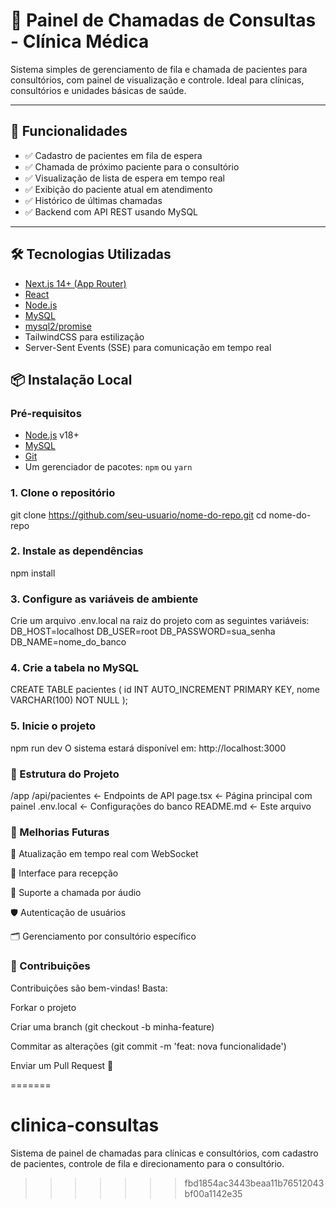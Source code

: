 
# 🏥 Painel de Chamadas de Consultas - Clínica Médica

Sistema simples de gerenciamento de fila e chamada de pacientes para consultórios, com painel de visualização e controle. Ideal para clínicas, consultórios e unidades básicas de saúde.

---

## 🚀 Funcionalidades

- ✅ Cadastro de pacientes em fila de espera
- ✅ Chamada de próximo paciente para o consultório
- ✅ Visualização de lista de espera em tempo real
- ✅ Exibição do paciente atual em atendimento
- ✅ Histórico de últimas chamadas
- ✅ Backend com API REST usando MySQL

---

## 🛠️ Tecnologias Utilizadas
- [Next.js 14+ (App Router)](https://nextjs.org/)
- [React](https://react.dev/)
- [Node.js](https://nodejs.org/)
- [MySQL](https://www.mysql.com/)
- [mysql2/promise](https://www.npmjs.com/package/mysql2)
- TailwindCSS para estilização
- Server-Sent Events (SSE) para comunicação em tempo real

## 📦 Instalação Local

### Pré-requisitos

- [Node.js](https://nodejs.org/) v18+
- [MySQL](https://www.mysql.com/)
- [Git](https://git-scm.com/)
- Um gerenciador de pacotes: `npm` ou `yarn`

### 1. Clone o repositório

git clone https://github.com/seu-usuario/nome-do-repo.git
cd nome-do-repo

### 2. Instale as dependências
npm install

### 3. Configure as variáveis de ambiente
Crie um arquivo .env.local na raiz do projeto com as seguintes variáveis:
DB_HOST=localhost
DB_USER=root
DB_PASSWORD=sua_senha
DB_NAME=nome_do_banco


### 4. Crie a tabela no MySQL
CREATE TABLE pacientes (
  id INT AUTO_INCREMENT PRIMARY KEY,
  nome VARCHAR(100) NOT NULL
);

### 5. Inicie o projeto
npm run dev
O sistema estará disponível em: http://localhost:3000

### 📂 Estrutura do Projeto

/app
  /api/pacientes          ← Endpoints de API
  page.tsx                ← Página principal com painel
.env.local                ← Configurações do banco
README.md                 ← Este arquivo

### 📌 Melhorias Futuras
📡 Atualização em tempo real com WebSocket

📲 Interface para recepção

📢 Suporte a chamada por áudio

🛡️ Autenticação de usuários

🗂️ Gerenciamento por consultório específico


### 🤝 Contribuições
Contribuições são bem-vindas! Basta:

Forkar o projeto

Criar uma branch (git checkout -b minha-feature)

Commitar as alterações (git commit -m 'feat: nova funcionalidade')

Enviar um Pull Request 🚀


=======
# clinica-consultas
Sistema de painel de chamadas para clínicas e consultórios, com cadastro de pacientes, controle de fila e direcionamento para o consultório.
>>>>>>> fbd1854ac3443beaa11b76512043bf00a1142e35
